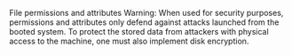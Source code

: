 



File permissions and attributes
Warning: When used for security purposes, permissions and attributes only defend against attacks launched from the booted system.
To protect the stored data from attackers with physical access to the machine, one must also implement disk encryption.

